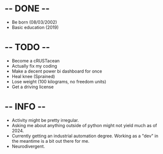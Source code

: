 # -- DONE <style>span[class="checked"]{color: green;}</style> --

- Be born (08/03/2002)
- Basic education (2019)

# -- TODO --

- Become a cRUSTacean
- Actually fix my coding
- Make a decent power bi dashboard for once
- Heal knee (Sprained)
- Lose weight (100 kilograms, no freedom units)
- Get a driving license

# -- INFO --

- Activity might be pretty irregular.
- Asking me about anything outside of python might not yield much as of 2024.
- Currently getting an industrial automation degree. Working as a "dev" in the meantime is a bit out there for me.
- Neurodivergent.
